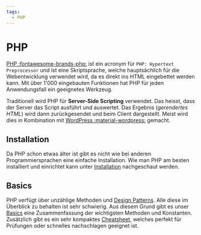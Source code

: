```yaml
---
tags:
  - PHP
---
```


# PHP

[PHP :fontawesome-brands-php:](https://www.php.net/manual/en/intro-whatis.php) ist ein acronym für `PHP: Hypertext Preprocessor` und ist eine Skriptsprache, welche hauptsächlich für die Webentwicklung verwendet wird, da es direkt ins HTML eingebettet werden kann. Mit über 1'000 eingebauten Funktionen hat PHP für jeden Anwendungsfall ein geeignetes Werkzeug.

Traditionell wird PHP für **Server-Side Scripting** verwendet. Das heisst, dass der Server das Script ausführt und auswertet. Das Ergebnis (_gerendertes HTML_) wird dann zurückgesendet und beim Client dargestellt. Meist wird dies in Kombination mit [WordPress :material-wordpress:](https://wordpress.com/) gemacht.

## Installation

Da PHP schon etwas älter ist gibt es nicht wie bei anderen Programmiersprachen eine einfache Installation. Wie man PHP am besten installiert und einrichtet kann unter [Installation](Installation.md) nachgeschaut werden.

## Basics

PHP verfügt über unzählige Methoden und [Design Patterns](https://medium.com/codex/top-9-design-patterns-every-developer-should-know-about-c76df8d5643f). Alle diese im Überblick zu behalten ist sehr schwierig. Aus diesem Grund gibt es unser [Basics](Basics.md) eine Zusammenfassung der wichtigsten Methoden und Konstanten. Zusätzlich gibt es ein sehr kompaktes [Cheatsheet](Cheatsheet.md), welches perfekt für Prüfungen oder schnelles nachschlagen geeignet ist.
